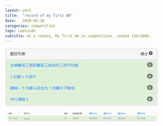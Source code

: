 ```yaml
---
layout: post
title:  "record of my first AK"
date:   2020-06-28
categories: competition
tags: Leetcode
subtitle: As a rookie, My first AK in competition. ranked 130/2000.
---
```



![image-20200630103645135](.\image\image-20200630103645135.png)

![image-20200630103656455](.\image\image-20200630103656455.png)

